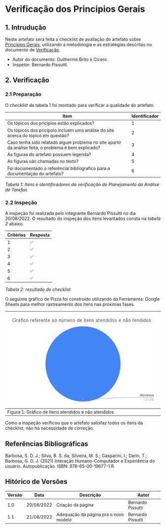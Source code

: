 # Verificação dos Principios Gerais

## 1. Intrudução

Neste artefato será feita a checklist de avaliação do artefato
sobre [Princípios Gerais](/analise_de_requisitos/principios_gerais.md),
utilizando a metodologia e as estratégias descritas no documento de [Verificação](/analise/verif_principal.md). 

- Autor do documento: Guilherme Brito e Cícero.
- Inspetor: Bernardo Pissutti.

## 2. Verificação

### 2.1 Preparação

O *checklist* da tabela 1 foi montado para verificar a qualidade do artefato.

| Item                                                                                                  | Identificador   |
|-------------------------------------------------------------------------------------------------------|-----------------|
| Os tópicos dos pricípios estão explicados?                                                            | 1               |
| Os tópicos dos pricípoio incluem uma análise do site acerca do tópico em questão?                     | 2               |
| Caso tenha sido relatado algum problema no site apartir da análise feita, o problema é bem explicado? | 3               |
| As figuras do artefato possuem legenda?                                                               | 4               |
| As figuras são chamadas no texto?                                                                     | 5               |
| Foi documentado o referêncial bibliografico para a documentação do artefato?                          | 6               |

_Tabela 1: Itens e identificadores da verificação do Planejamento da Análise de Tarefas_

### 2.2 Inspeção
A inspeção foi realizada pelo integrante Bernardo Pissutti no dia 20/08/2022.
O resultado do inspeção dos itens levantados consta na _tabela 2_ abaixo.

| Crítérios | Resposta |
|-----------|----------|
| 1         | ✅        |
| 2         | ✅        |
| 3         | ✅        |
| 4         | ✅        |
| 5         | ✅        |
| 6         | ✅        |

_Tabela 2: resultado do checklist_

O seguinte gráfico de Pizza foi construído utilizando da Ferramenta: Google Sheets para melhor rastreamento dos itens nas próximas fases.

| ![imagemGráfico](../../_media/grafico_principiosgerais.png) |
|-------------------------------------------------------------|
| Figura 1: Gráfico de Itens atendidos e não atendidos        |

Como a inspeção verificou que o artefato satisfaz todos os itens da checklist, não há necessidade de correção.

## Referências Bibliográficas

Barbosa, S. D. J.; Silva, B. S. da; Silveira, M. S.; Gasparini, I.; Darin, T.; Barbosa, G. D. J. (2021) Interação Humano-Computador
e Experiência do usuário. Autopublicação. ISBN: 978-65-00-19677-1.R

## Hitórico de Versões

| Versão | Data       | Descrição                             | Autor              |
|--------|------------|---------------------------------------|--------------------|
| 1.0    | 20/08/2022 | Criação da página                     | Bernardo Pissutti  |
| 1.1    | 21/08/2022 | Adequação da página pra o novo modelo | Bernardo Pissutti  |
